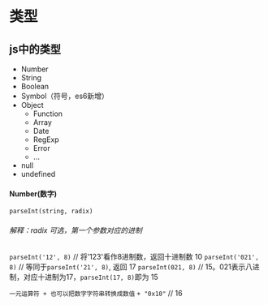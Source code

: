 # 类型

## js中的类型
+ Number
+ String
+ Boolean
+ Symbol（符号，es6新增）
+ Object
    + Function
    + Array
    + Date
    + RegExp
    + Error
    + ...
+ null
+ undefined

#### Number(数字)
`parseInt(string, radix)`
###### 解释：radix 可选，第一个参数对应的进制

`parseInt('12', 8)` // 将'123'看作8进制数，返回十进制数 10
`parseInt('021', 8)` // 等同于`parseInt('21', 8)`, 返回 17
`parseInt(021, 8)` // 15。021表示八进制，对应十进制为17，`parseInt(17, 8)`即为 15

`一元运算符 + 也可以把数字字符串转换成数值`
`+ "0x10"` // 16